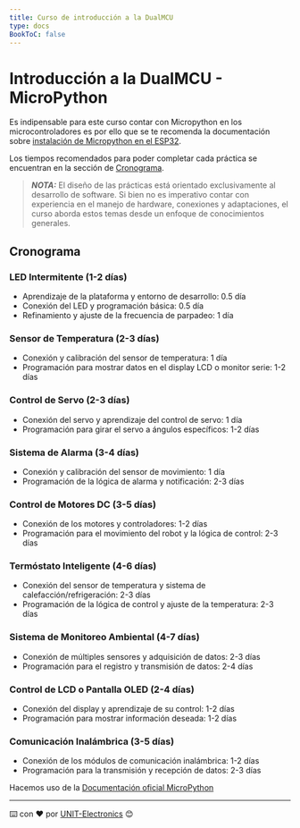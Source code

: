 ```yaml
---
title: Curso de introducción a la DualMCU
type: docs
BookToC: false
---
```


# **Introducción a la DualMCU** - MicroPython 
Es indipensable para este curso contar con Micropython en los microcontroladores es por ello que se te recomenda  la documentación sobre [instalación de Micropython en el ESP32](https://github.com/UNIT-Electronics/DualMCU-ESP32-MicroPython). 



Los tiempos recomendados para poder completar cada práctica se encuentran en la sección de [Cronograma](#cronograma).

> ***NOTA:***
>El diseño de las prácticas está orientado exclusivamente al desarrollo de software. Si bien no es imperativo contar con experiencia en el manejo de hardware, conexiones y adaptaciones, el curso aborda estos temas desde un enfoque de conocimientos generales.


## Cronograma
### LED Intermitente (1-2 días)
+ Aprendizaje de la plataforma y entorno de desarrollo: 0.5 día
+ Conexión del LED y programación básica: 0.5 día
+ Refinamiento y ajuste de la frecuencia de parpadeo: 1 día
### Sensor de Temperatura (2-3 días)
+ Conexión y calibración del sensor de temperatura: 1 día
+ Programación para mostrar datos en el display LCD o monitor serie: 1-2 días
### Control de Servo (2-3 días)
+ Conexión del servo y aprendizaje del control de servo: 1 día
+ Programación para girar el servo a ángulos específicos: 1-2 días
### Sistema de Alarma (3-4 días)
+ Conexión y calibración del sensor de movimiento: 1 día
+ Programación de la lógica de alarma y notificación: 2-3 días
### Control de Motores DC (3-5 días)
+ Conexión de los motores y controladores: 1-2 días
+ Programación para el movimiento del robot y la lógica de control: 2-3 días
### Termóstato Inteligente (4-6 días)
+ Conexión del sensor de temperatura y sistema de calefacción/refrigeración: 2-3 días
+ Programación de la lógica de control y ajuste de la temperatura: 2-3 días
### Sistema de Monitoreo Ambiental (4-7 días)
+ Conexión de múltiples sensores y adquisición de datos: 2-3 días
+ Programación para el registro y transmisión de datos: 2-4 días
### Control de LCD o Pantalla OLED (2-4 días)
+ Conexión del display y aprendizaje de su control: 1-2 días
+ Programación para mostrar información deseada: 1-2 días
### Comunicación Inalámbrica (3-5 días)
+ Conexión de los módulos de comunicación inalámbrica: 1-2 días
+ Programación para la transmisión y recepción de datos: 2-3 días


Hacemos uso de la [Documentación oficial MicroPython](https://docs.micropython.org/en/latest/index.html)

---
⌨️ con ❤️ por [UNIT-Electronics](https://github.com/UNIT-Electronics) 😊